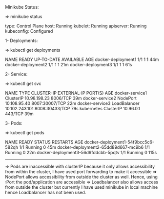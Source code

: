 Minikube Status:

=> minikube status

type: Control Plane
host: Running
kubelet: Running
apiserver: Running
kubeconfig: Configured


1- Deployments:

=> kubectl get deployments

NAME                 READY   UP-TO-DATE   AVAILABLE   AGE
docker-deployment1   1/1     1            1           44m
docker-deployment2   1/1     1            1           21m
docker-deployment3   1/1     1            1           61s


2- Service:

=> kubectl get svc

NAME              TYPE           CLUSTER-IP       EXTERNAL-IP   PORT(S)          AGE
docker-service1   ClusterIP      10.98.198.23     <none>        8006/TCP         39m
docker-service2   NodePort       10.108.95.40     <none>        8007:30007/TCP   22m
docker-service3   LoadBalancer   10.102.243.101   <pending>     8008:30433/TCP   79s
kubernetes        ClusterIP      10.96.0.1        <none>        443/TCP          39m



3- Pods:

=> kubectl get pods

NAME                                        READY   STATUS    RESTARTS      AGE
docker-deployment1-54f9bcc5c6-582qh         1/1     Running   0             45m
docker-deployment2-65dd89d667-mc9b6         1/1     Running   0             22m
docker-deployment3-56d9fddcbb-5pqtv         1/1     Running   0             115s

---------------------------------------------------------------------------------------

=> Pods are inaccessible with clusterIP because it only allows accessibility from within the cluster, I have used port forwarding to make it accessible
=> NodePort allows accessibility from outside the cluster as well. Hence, using <minikube IP>:Port the pod/application are accessible
=> Loadbalancer also allows access from outside the cluster but currently I have used minikube in local machine hence Loadbalancer has not been used.